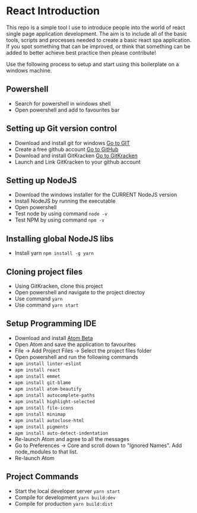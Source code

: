 # React Introduction

This repo is a simple tool I use to introduce people into the world of react single page application development. The aim is to include all of the basic tools, scripts and processes needed to create a basic react spa application. If you spot something that can be improved, or think that something can be added to better achieve best practice then please contribute!

Use the following process to setup and start using this boilerplate on a windows machine.

## Powershell
- Search for powershell in windows shell
- Open powershell and add to favourites bar

## Setting up Git version control
- Download and install git for windows [Go to GIT](https://git-scm.com/download/win)
- Create a free github account [Go to GitHub](https://github.com/)
- Download and install GitKracken [Go to GitKracken](https://www.gitkraken.com/)
- Launch and Link GitKracken to your github account

## Setting up NodeJS
- Download the windows installer for the CURRENT NodeJS version
- Install NodeJS by running the executable
- Open powershell
- Test node by using command `node -v`
- Test NPM by using command `npm -v`

## Installing global NodeJS libs
- Install yarn `npm install -g yarn`

## Cloning project files
- Using GitKracken, clone this project
- Open powershell and navigate to the project directoy
- Use command `yarn`
- Use command `yarn start`

## Setup Programming IDE
- Download and install [Atom Beta](https://atom.io/beta)
- Open Atom and save the application to favourites
- File -> Add Project Files -> Select the project files folder
- Open powershell and run the following commands
- `apm install linter-eslint`
- `apm install react`
- `apm install emmet`
- `apm install git-blame`
- `apm install atom-beautify`
- `apm install autocomplete-paths`
- `apm install highlight-selected`
- `apm install file-icons`
- `apm install minimap`
- `apm install autoclose-html`
- `apm install pigments`
- `apm install auto-detect-indentation`
- Re-launch Atom and agree to all the messages
- Go to Preferences -> Core and scroll down to "Ignored Names". Add node_modules to that list.
- Re-launch Atom

## Project Commands
- Start the local developer server `yarn start`
- Compile for development `yarn build:dev`
- Compile for production `yarn build:dist`
